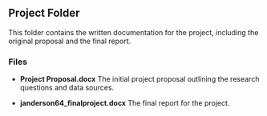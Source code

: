 ## Project Folder
This folder contains the written documentation for the project, including the original proposal and the final report.

### Files
- **Project Proposal.docx**
The initial project proposal outlining the research questions and data sources.

- **janderson64_finalproject.docx**
The final report for the project.
